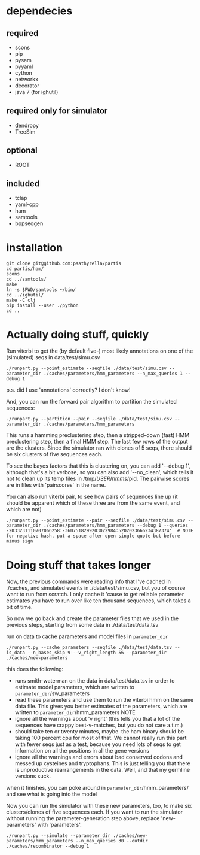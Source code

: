 dependecies
==============
required
--------------
  - scons
  - pip
  - pysam
  - pyyaml
  - cython
  - networkx
  - decorator
  - java 7 (for ighutil)

required only for simulator
--------------
  - dendropy
  - TreeSim

optional
--------------
  - ROOT

included
--------------
  - tclap   
  - yaml-cpp
  - ham
  - samtools
  - bppseqgen

installation
==============

```
git clone git@github.com:psathyrella/partis
cd partis/ham/
scons
cd ../samtools/
make
ln -s $PWD/samtools ~/bin/
cd ../ighutil/
make -C clj
pip install --user ./python
cd ..
```

Actually doing stuff, quickly
==============

Run viterbi to get the (by default five-) most likely annotations on one of the (simulated) seqs in data/test/simu.csv
```
./runpart.py --point_estimate --seqfile ./data/test/simu.csv --parameter_dir ./caches/parameters/hmm_parameters --n_max_queries 1 --debug 1
```
p.s. did I use 'annotations' correctly? I don\'t know!

And, you can run the forward pair algorithm to partition the simulated sequences:
```
./runpart.py --partition --pair --seqfile ./data/test/simu.csv --parameter_dir ./caches/parameters/hmm_parameters
```
This runs a hamming preclustering step, then a stripped-down (fast) HMM preclustering step, then a final HMM step. The last few rows of the output are the clusters.
Since the simulator ran with clones of 5 seqs, there should be six clusters of five sequences each.

To see the bayes factors that this is clustering on, you can add '--debug 1', although that\'s a bit verbose, so you can also add '--no_clean', which tells it not to clean up its
temp files in /tmp/$USER/hmms/$pid. The pairwise scores are in files with 'pairscores' in the name.

You can also run viterbi pair, to see how pairs of sequences line up (it should be apparent which of these three are from the same event, and which are not)
```
./runpart.py --point_estimate --pair --seqfile ./data/test/simu.csv --parameter_dir ./caches/parameters/hmm_parameters --debug 1 --queries ' -2033231110707066258:-3607518299203022984:5202023666234387374'  # NOTE for negative hash, put a space after open single quote but before minus sign
```
Doing stuff that takes longer
==============

Now, the previous commands were reading info that I\'ve cached in ./caches, and simulated events in ./data/test/simu.csv, but you of course want to run from scratch.
I only cache it \'cause to get reliable parameter estimates you have to run over like ten thousand sequences, which takes a bit of time.

So now we go back and create the parameter files that we used in the previous steps, starting from some data in ./data/test/data.tsv

run on data to cache parameters and model files in `parameter_dir`
```
./runpart.py --cache_parameters --seqfile ./data/test/data.tsv --is_data --n_bases_skip 9 --v_right_length 56 --parameter_dir ./caches/new-parameters
```

this does the following:
  - runs smith-waterman on the data in data/test/data.tsv in order to estimate model parameters, which are written to `parameter_dir`/sw_parameters
  - read these parameters and use them to run the viterbi hmm on the same data file. This gives you better estimates of the parameters, which are written to `parameter_dir`/hmm_parameters
NOTE
  - ignore all the warnings about 'v right' (this tells you that a lot of the sequences have crappy best-v-matches, but you do not care a.t.m.)
  - should take ten or twenty minutes, maybe. the ham binary should be taking 100 percent cpu for most of that. We cannot really run this part with fewer
      seqs just as a test, because you need lots of seqs to get information on all the positions in all the gene versions
  - ignore all the warnings and errors about bad conserved codons and messed up cysteines and tryptophans. This is just telling you that there is unproductive rearrangements in the data.
    Well, and that my germline versions suck.
      
when it finishes, you can poke around in `parameter_dir`/hmm_parameters/ and see what is going into the model

Now you can run the simulator with these new parameters, too, to make six clusters/clones of five sequences each.
If you want to run the simulator without running the parameter-generation step above, replace 'new-parameters' with 'parameters'.
```
./runpart.py --simulate --parameter_dir ./caches/new-parameters/hmm_parameters --n_max_queries 30 --outdir ./caches/recombinator --debug 1
```
